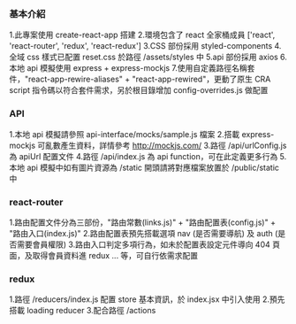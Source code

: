 ### 基本介紹
1.此專案使用 create-react-app 搭建
2.環境包含了 react 全家桶成員 ['react', 'react-router', 'redux', 'react-redux']
3.CSS 部份採用 styled-components
4.全域 css 樣式已配置 reset.css 於路徑 /assets/styles 中
5.api 部份採用 axios
6.本地 api 模擬使用 express + express-mockjs
7.使用自定義路徑名稱套件，"react-app-rewire-aliases" + "react-app-rewired"，更動了原生
  CRA script 指令碼以符合套件需求，另於根目錄增加 config-overrides.js 做配置

### API
1.本地 api 模擬請參照 api-interface/mocks/sample.js 檔案
2.搭載 express-mockjs 可亂數產生資料，詳情參考 http://mockjs.com/
3.路徑 /api/urlConfig.js 為 apiUrl 配置文件
4.路徑 /api/index.js 為 api function，可在此定義更多行為
5.本地 api 模擬中如有圖片資源為 /static 開頭請將對應檔案放置於 /public/static 中

### react-router
1.路由配置文件分為三部份，"路由常數(links.js)" + "路由配置表(config.js)" + "路由入口(index.js)"
2.路由配置表預先搭載選項 nav (是否需要導航) 及 auth (是否需要會員權限)
3.路由入口判定多項行為，如未於配置表設定元件導向 404 頁面，及取得會員資料進 redux ... 等，可自行依需求配置

### redux
1.路徑 /reducers/index.js 配置 store 基本資訊，於 index.jsx 中引入使用
2.預先搭載 loading reducer
3.配合路徑 /actions